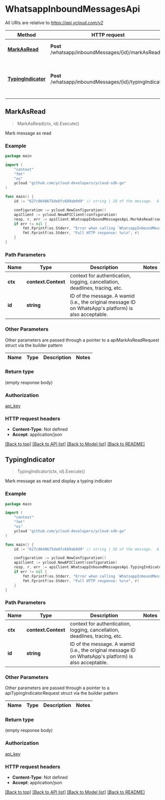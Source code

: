# WhatsappInboundMessagesApi

All URIs are relative to *https://api.ycloud.com/v2*

Method | HTTP request | Description
------------- | ------------- | -------------
[**MarkAsRead**](WhatsappInboundMessagesApi.md#MarkAsRead) | **Post** /whatsapp/inboundMessages/{id}/markAsRead | Mark message as read
[**TypingIndicator**](WhatsappInboundMessagesApi.md#TypingIndicator) | **Post** /whatsapp/inboundMessages/{id}/typingIndicator | Mark message as read and display a typing indicator



## MarkAsRead

> MarkAsRead(ctx, id).Execute()

Mark message as read



### Example

```go
package main

import (
    "context"
    "fmt"
    "os"
    ycloud "github.com/ycloud-developers/ycloud-sdk-go"
)

func main() {
    id := "627c8640675de8fc689ab9d9" // string | ID of the message.  A wamid (i.e., the original message ID on WhatsApp's platform) is also acceptable.

    configuration := ycloud.NewConfiguration()
    apiClient := ycloud.NewAPIClient(configuration)
    resp, r, err := apiClient.WhatsappInboundMessagesApi.MarkAsRead(context.Background(), id).Execute()
    if err != nil {
        fmt.Fprintf(os.Stderr, "Error when calling `WhatsappInboundMessagesApi.MarkAsRead``: %v\n", err)
        fmt.Fprintf(os.Stderr, "Full HTTP response: %v\n", r)
    }
}
```

### Path Parameters


Name | Type | Description  | Notes
------------- | ------------- | ------------- | -------------
**ctx** | **context.Context** | context for authentication, logging, cancellation, deadlines, tracing, etc.
**id** | **string** | ID of the message.  A wamid (i.e., the original message ID on WhatsApp&#39;s platform) is also acceptable. | 

### Other Parameters

Other parameters are passed through a pointer to a apiMarkAsReadRequest struct via the builder pattern


Name | Type | Description  | Notes
------------- | ------------- | ------------- | -------------


### Return type

 (empty response body)

### Authorization

[api_key](../README.md#api_key)

### HTTP request headers

- **Content-Type**: Not defined
- **Accept**: application/json

[[Back to top]](#) [[Back to API list]](../README.md#documentation-for-api-endpoints)
[[Back to Model list]](../README.md#documentation-for-models)
[[Back to README]](../README.md)


## TypingIndicator

> TypingIndicator(ctx, id).Execute()

Mark message as read and display a typing indicator



### Example

```go
package main

import (
    "context"
    "fmt"
    "os"
    ycloud "github.com/ycloud-developers/ycloud-sdk-go"
)

func main() {
    id := "627c8640675de8fc689ab9d9" // string | ID of the message.  A wamid (i.e., the original message ID on WhatsApp's platform) is also acceptable.

    configuration := ycloud.NewConfiguration()
    apiClient := ycloud.NewAPIClient(configuration)
    resp, r, err := apiClient.WhatsappInboundMessagesApi.TypingIndicator(context.Background(), id).Execute()
    if err != nil {
        fmt.Fprintf(os.Stderr, "Error when calling `WhatsappInboundMessagesApi.TypingIndicator``: %v\n", err)
        fmt.Fprintf(os.Stderr, "Full HTTP response: %v\n", r)
    }
}
```

### Path Parameters


Name | Type | Description  | Notes
------------- | ------------- | ------------- | -------------
**ctx** | **context.Context** | context for authentication, logging, cancellation, deadlines, tracing, etc.
**id** | **string** | ID of the message.  A wamid (i.e., the original message ID on WhatsApp&#39;s platform) is also acceptable. | 

### Other Parameters

Other parameters are passed through a pointer to a apiTypingIndicatorRequest struct via the builder pattern


Name | Type | Description  | Notes
------------- | ------------- | ------------- | -------------


### Return type

 (empty response body)

### Authorization

[api_key](../README.md#api_key)

### HTTP request headers

- **Content-Type**: Not defined
- **Accept**: application/json

[[Back to top]](#) [[Back to API list]](../README.md#documentation-for-api-endpoints)
[[Back to Model list]](../README.md#documentation-for-models)
[[Back to README]](../README.md)

